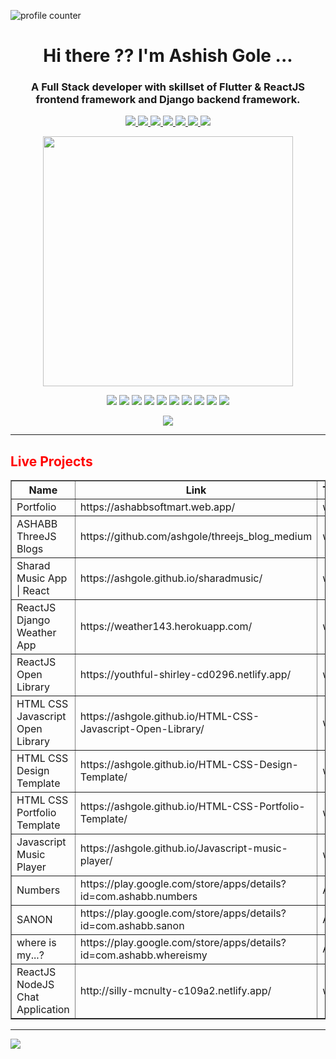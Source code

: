   ![profile counter](https://komarev.com/ghpvc/?username=ashgole)

 <h1 align='center'>
  Hi there ?? I'm Ashish Gole ...
</h1>

<h3 align='center'>
  A Full Stack developer with skillset of Flutter & ReactJS frontend framework and Django backend framework.
</h3>

<p align='center'>
      <a href="https://ashabbsoftmart.web.app/">
    <img src="https://img.shields.io/badge/Portfolio-CC0000?style=for-the-badge&logoColor=white" />
  </a>
  <a href="https://www.linkedin.com/in/ashabb/">
    <img src="https://img.shields.io/badge/linkedin-%230077B5.svg?&style=for-the-badge&logo=linkedin&logoColor=white" />
  </a>
  <a href="https://www.facebook.com/ashabbofficial/">
 <img src="https://img.shields.io/badge/Facebook-1877F2?style=for-the-badge&logo=facebook&logoColor=white" />
  </a>

  <a href="https://www.instagram.com/ashabbofficial/">
    <img src="https://img.shields.io/badge/instagram-%23E4405F.svg?&style=for-the-badge&logo=instagram&logoColor=white" />
  </a>

  <a href="https://www.youtube.com/channel/UCK3pyd2uj6FUqp7c0qGdq5Q">
  <img src="https://img.shields.io/badge/YouTube-FF0000?style=for-the-badge&logo=youtube&logoColor=white" />
  </a>

   <a href="https://medium.com/@ashabb">
    <img src="https://img.shields.io/badge/Medium-12100E?style=for-the-badge&logo=medium&logoColor=white" />
  </a>
  <a href="https://github.com/ashgole">
    <img src="https://img.shields.io/badge/GitHub-100000?style=for-the-badge&logo=github&logoColor=white" />
  </a>


</p>

<p align='center'>
  <a href="#"><img src="https://github-readme-stats.vercel.app/api?username=ashgole&show_icons=true&count_private=true&theme=dark" width="400"></a>
</p>

<p align='center'>
     <img src="https://img.shields.io/badge/React-20232A?style=for-the-badge&logo=react&logoColor=61DAFB" />
     <img src="https://img.shields.io/badge/Flutter-02569B?style=for-the-badge&logo=flutter&logoColor=white" />
     <img src="https://img.shields.io/badge/Django-092E20?style=for-the-badge&logo=django&logoColor=green" />
  <img src="https://img.shields.io/badge/HTML5-E34F26?style=for-the-badge&logo=html5&logoColor=white" />
    <img src="https://img.shields.io/badge/CSS3-1572B6?style=for-the-badge&logo=css3&logoColor=white" />
      <img src="https://img.shields.io/badge/JavaScript-323330?style=for-the-badge&logo=javascript&logoColor=F7DF1E" />
    <img src="https://img.shields.io/badge/Bootstrap-563D7C?style=for-the-badge&logo=bootstrap&logoColor=white" />
  <img src="https://img.shields.io/badge/Python-3776AB?style=for-the-badge&logo=python&logoColor=white" />
  <img src="https://img.shields.io/badge/Git-F05032?style=for-the-badge&logo=git&logoColor=white" />
    <img src="https://img.shields.io/badge/GitHub-100000?style=for-the-badge&logo=github&logoColor=whit" />
</p>

<p align='center'>
<img  src="https://github-readme-stats.vercel.app/api/top-langs/?username=ashgole" style="max-width: 100%;">
</p>

***

<h2 ><font color="red"> Live Projects </font></h2>
<table border="1" width="100%">
<thead>
<tr><th>Name</th><th>Link</th><th>Type</th></tr>
</thead>
<tbody>

<tr><td>Portfolio</td><td> https://ashabbsoftmart.web.app/ </td><td>web</td></tr>
<tr><td>ASHABB ThreeJS Blogs </td><td> https://github.com/ashgole/threejs_blog_medium </td><td>web</td></tr>
<tr><td>Sharad Music App | React </td><td> https://ashgole.github.io/sharadmusic/ </td><td>web</td></tr>
<tr><td>
ReactJS Django Weather App</td><td> https://weather143.herokuapp.com/ </td><td>web</td></tr>

<tr><td>
ReactJS Open Library</td><td> https://youthful-shirley-cd0296.netlify.app/ </td><td>web</td></tr>

<tr><td>
HTML CSS Javascript Open Library</td><td> https://ashgole.github.io/HTML-CSS-Javascript-Open-Library/ </td><td>web</td></tr>

<tr><td>
HTML CSS Design Template</td><td> https://ashgole.github.io/HTML-CSS-Design-Template/ </td><td>web</td></tr>

 <tr><td>HTML CSS Portfolio Template</td><td> https://ashgole.github.io/HTML-CSS-Portfolio-Template/ </td><td>web</td></tr>

<tr><td>Javascript Music Player</td><td> https://ashgole.github.io/Javascript-music-player/ </td><td>web</td></tr>

<tr><td>Numbers</td><td> https://play.google.com/store/apps/details?id=com.ashabb.numbers </td><td>App</td></tr>
<tr><td>SANON</td><td> https://play.google.com/store/apps/details?id=com.ashabb.sanon </td><td>App</td></tr>
<tr><td>where is my...?</td><td> https://play.google.com/store/apps/details?id=com.ashabb.whereismy </td><td>App</td></tr>
<tr><td>ReactJS NodeJS Chat Application</td><td> http://silly-mcnulty-c109a2.netlify.app/ </td><td>web</td></tr>


</tbody>
</table>

***
<a  href="https://pages.razorpay.com/ashabbpay" target="_blank">
<img  src="https://img.shields.io/badge/sponsor-30363D?style=for-the-badge&logo=GitHub-Sponsors&logoColor=#white
">
</a>
